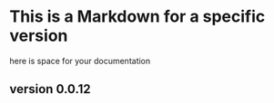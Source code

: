 # This is a Markdown for a specific version

here is space for your documentation 


## version 0.0.12

